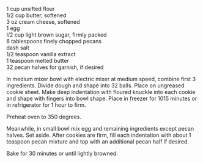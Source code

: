 ---
---

1 cup unsifted flour  
1/2 cup butter, softened  
3 oz cream cheese, softened  
1 egg  
I/2 cup light brown sugar, firmly packed  
6 tablespoons finely chopped pecans  
dash salt  
1/2 teaspoon vanilla extract  
1 teaspoon melted butter  
32 pecan halves for garnish, if desired  

In medium mixer bowl with electric mixer at medium speed, combine first 3 ingredients. Divide 
dough and shape into 32 balls. Place on ungreased cookie sheet. Make deep indentation with 
floured knuckle into each cookie and shape with fingers into bowl shape. Place in freezer for 1015 
minutes or in refrigerator for 1 hour to firm.

Preheat oven to 350 degrees. 

Meanwhile, in small bowl mix egg and remaining ingredients except pecan halves. Set aside. After cookies are 
firm, fill each indentation with about 1 teaspoon pecan mixture and top with an additional pecan 
half if desired.

Bake for 30 minutes or until lightly browned.